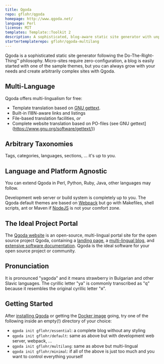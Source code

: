 ```yaml
---
title: Qgoda
repo: gflohr/qgoda
homepage: http://www.qgoda.net/
language: Perl
license: MIT
templates: Template::Toolkit 2 
description: A sophisticated, blog-aware static site generator with unprecedented multi-language features
startertemplaterepo: gflohr/qgoda-multilang 
---
```


Qgoda is a sophisticated static site generator following the Do-The-Right-Thing&trade; philosophy.  Micro-sites require zero-configuration, a blog is easily started with one of the sample themes, but you can always grow with your needs and create arbitrarily complex sites with Qgoda.

## Multi-Language

Qgoda offers multi-lingualism for free:

* Template translation based on [GNU gettext](https://www.gnu.org/software/gettext/).
* Built-in I18N-aware links and listings
* File-based translation facilities, *or*
* Complete website translation based on PO-files (see GNU gettext](https://www.gnu.org/software/gettext/))

## Arbitrary Taxonomies

Tags, categories, languages, sections, ... it's up to you.

## Language and Platform Agnostic

You can extend Qgoda in Perl, Python, Ruby, Java, other languages may follow.

Development web server or build system is completely up to you.  The Qgoda default themes are based on [Webpack](https://webpack.js.org/) but go with Makefiles, shell scripts, ant or Maven if [NodeJS](https://nodejs.org/) is not your comfort zone.

## The Ideal Project Portal

The [Qgoda website](http://www.qgoda.net/) is an open-source, multi-lingual portal site for the open source project Qgoda, containing a [landing page](http://www.qgoda.net/), a [multi-lingual blog](http://www.qgoda.net/en/news/), and [extensive software documentation](http://www.qgoda.net/en/docs/).  Qgoda is the ideal software for your open source project or community.

## Pronunciation

It is pronounced "yagoda" and it means strawberry in Bulgarian and other Slavic languages. The cyrillic letter "ya" is commonly transcribed as "q" because it resembles the original cyrillic letter "я".

## Getting Started

After [installing Qgoda](http://www.qgoda.net/en/docs/installation/) or getting the [Docker image](https://github.com/gflohr/qgoda#user-content-run-qgoda-in-docker-container) going, try one of the following inside an empty(!) directory of your choice:

* `qgoda init gflohr/essential`: a complete blog without any styling
* `qgoda init gflohr/default`: same as above but with development web server, webpack, ...
* `qgoda init gflohr/multilang`: same as above but multi-lingual
* `qgoda init gflohr/minimal`: if all of the above is just too much and you want to control everything yourself


